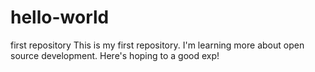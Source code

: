 # hello-world
first repository
This is my first repository. I'm learning more about open source development. Here's hoping to a good exp!
